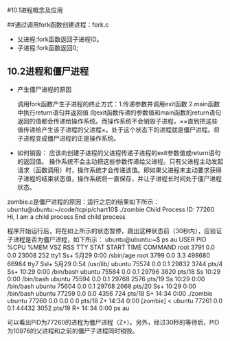 #10.1进程概念及应用

##通过调用fork函数创建进程：fork.c

 - 父进程:fork函数返回子进程ID。
 - 子进程:fork函数返回0;
 
## 10.2进程和僵尸进程

- 产生僵尸进程的原因

  调用fork函数产生子进程的终止方式：1.传递参数并调用exit函数
                                    2.main函数中执行return语句并返回值
  向exit函数传递的参数值和main函数的return语句返回的值都会传递给操作系统。而操作系统不会销毁子进程，××直到把这些值传递给产生该子进程的父进程×。处于这个状态下的进程就是僵尸进程。将子进程变成僵尸进程的正是操作系统。

- 如何销毁：
   应该向创建子进程的父进程传递子进程的exit参数值或return语句的返回值。
   操作系统不会主动把这些参数传递给父进程。只有父进程主动发起请求（函数调用）时，操作系统才会传递该值。即如果父进程未主动要求获得子进程的结束状态值，操作系统将一直保存，并让子进程长时间处于僵尸进程状态。

zombie.c是僵尸进程的原因：运行之后的结果如下所示：
ubuntu@ubuntu:~/code/tcpip/chart10$ ./zombie 
Child Process ID: 77260 
Hi, I am a child process
End child process

程序开始运行后，将在如上所示的状态暂停，跳出这种状态前（30秒内），应验证子进程是否为僵尸进程，如下所示：
ubuntu@ubuntu:~$ ps au
USER        PID %CPU %MEM    VSZ   RSS TTY      STAT START   TIME COMMAND
root       3791  0.0  0.0  23008   252 tty1     Ss+  5月29   0:00 /sbin/age
root       3799  0.0  3.3 498680 66984 tty7     Ssl+ 5月29   0:54 /usr/lib/
ubuntu    75574  0.0  0.1  29832  3744 pts/4    Ss+  10:29   0:00 /bin/bash
ubuntu    75584  0.0  0.1  29796  3820 pts/18   Ss   10:29   0:00 /bin/bash
ubuntu    75594  0.0  0.1  29768  2576 pts/19   Ss   10:29   0:00 /bin/bash
ubuntu    75604  0.0  0.1  29768  2668 pts/20   Ss+  10:29   0:00 /bin/bash
ubuntu    77259  0.0  0.0   4356   724 pts/18   S+   14:34   0:00 ./zombie
ubuntu    77260  0.0  0.0      0     0 pts/18   Z+   14:34   0:00 [zombie] <
ubuntu    77261  0.0  0.1  44432  3052 pts/19   R+   14:34   0:00 ps au

可以看出PID为77260的进程为僵尸进程（Z+）。另外，经过30秒的等待后，PID为10976的父进程和之前的僵尸子进程同时销毁。

